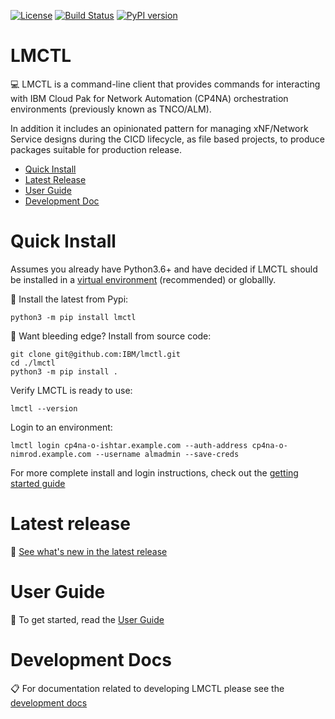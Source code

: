 [![License](https://img.shields.io/badge/License-Apache%202.0-blue.svg)](https://opensource.org/licenses/Apache-2.0)
[![Build Status](https://app.travis-ci.com/IBM/lmctl.svg?branch=master)](https://app.travis-ci.com/IBM/lmctl)
[![PyPI version](https://badge.fury.io/py/lmctl.svg)](https://badge.fury.io/py/lmctl)

# LMCTL 

:computer: LMCTL is a command-line client that provides commands for interacting with IBM Cloud Pak for Network Automation (CP4NA) orchestration environments (previously known as TNCO/ALM).

In addition it includes an opinionated pattern for managing xNF/Network Service designs during the CICD lifecycle, as file based projects, to produce packages suitable for production release.

- [Quick Install](#quick-install)
- [Latest Release](#latest-release)
- [User Guide](#user-guide)
- [Development Doc](#development-docs)

# Quick Install

Assumes you already have Python3.6+ and have decided if LMCTL should be installed in a [virtual environment](https://pypi.org/project/virtualenv/) (recommended) or globallly.

:rocket: Install the latest from Pypi:
```
python3 -m pip install lmctl
```

:roller_coaster: Want bleeding edge? Install from source code:
```
git clone git@github.com:IBM/lmctl.git
cd ./lmctl
python3 -m pip install .
```

Verify LMCTL is ready to use:
```
lmctl --version
```

Login to an environment:
```
lmctl login cp4na-o-ishtar.example.com --auth-address cp4na-o-nimrod.example.com --username almadmin --save-creds
```

For more complete install and login instructions, check out the [getting started guide](docs/getting-started.md)

# Latest release

:newspaper: [See what's new in the latest release](docs/what-is-new.md)

# User Guide

:notebook: To get started, read the [User Guide](docs/index.md)

# Development Docs

:clipboard: For documentation related to developing LMCTL please see the [development docs](developer_docs/index.md)
